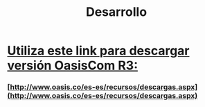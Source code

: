 ﻿---
layout: default
title: Desarrollo
permalink: /Desarrollo/descargarversionr3
editable: si
---

# [Utiliza este link para descargar versión OasisCom R3:](http://www.oasis.co/es-es/recursos/descargas.aspx) 
### [http://www.oasis.co/es-es/recursos/descargas.aspx](http://www.oasis.co/es-es/recursos/descargas.aspx)



